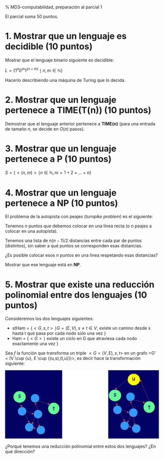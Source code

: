 % MD3-computabilidad, preparación al parcial 1

El parcial suma 50 puntos.

# 1. Mostrar que un lenguaje es decidible (10 puntos)

Mostrar que el lenguaje binario siguiente es decidible:

$L = \{ 1^n0^m1^{(n+m)} \mid n,m \in \mathbb{N} \}$

Hacerlo describiendo una máquina de Turing que lo decida.

# 2. Mostrar que un lenguaje pertenece a **TIME(T(n))** (10 puntos)

Demostrar que el lenguaje anterior pertenece a **TIME(n)**
(para una entrada de tamaño $n$, se decide en $O(n)$ pasos).

# 3. Mostrar que un lenguaje pertenece a **P** (10 puntos)

$S = \{ <(n,m)> \mid n \in \mathbb{N}, m = 1 + 2 + ... + n \}$

# 4. Mostrar que un lenguaje pertenece a **NP** (10 puntos)

El problema de la autopista con peajes (*turnpike problem*) es el siguiente:

Tenemos $n$ puntos que debemos colocar en una línea recta (o $n$ peajes a colocar
en una autopista).

Tenemos una lista de $n(n - 1) / 2$ distancias entre cada par de puntos (distintos),
sin saber a qué puntos se corresponden esas distancias.

¿Es posible colocar esos $n$ puntos en una línea respetando esas distancias?

Mostrar que ese lenguaje está en **NP**.

# 5. Mostrar que existe una reducción polinomial entre dos lenguajes (10 puntos)

Consideremos los dos lenguajes siguientes:

* stHam = $\{ <G,s,t> \mid G = (E,V), s \neq  t \in V$, existe un camino desde s hasta t que pasa por cada nodo solo una vez $\}$
* Ham = $\{<G>\mid$ existe un ciclo en G  que atraviesa cada nodo exactamente una vez $\}$

Sea $f$ la función que transforma un triple $<G = (V,E), s, t>$ en un grafo <G' = (V \cup {u}, E \cup \{(u,s),(t,u)\})>,
es decir hace la transformación siguiente:

![](hamreduc.jpg)

¿Porqué tenemos una reducción polinomial entre estos dos lenguajes? ¿En qué dirección?
